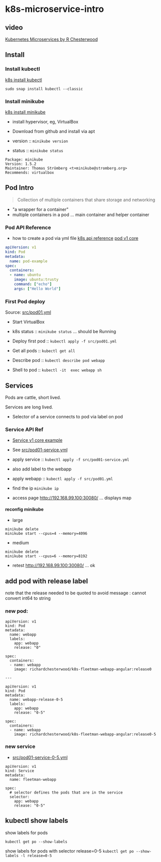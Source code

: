 # k8s-microservice-intro
## video
[Kubernetes Microservices by R Chesterwood](https://livevideo.manning.com/course/80/kubernetes-microservices)
## Install
### Install kubectl
[k8s install kubectl](https://kubernetes.io/docs/tasks/tools/install-kubectl/)

`sudo snap install kubectl --classic`

### Install minikube
[k8s install minikube](https://kubernetes.io/docs/tasks/tools/install-minikube/)

* install hypervisor, eg, VirtualBox
* Download from github and install via apt

* version :: `minikube version`
* status  :: `minikube status`

```
Package: minikube
Version: 1.5.2
Maintainer: Thomas Strömberg <t+minikube@stromberg.org>
Recommends: virtualbox
```
## Pod Intro
> Collection of multiple containers that share storage and networking
* "a wrapper for a container"
* multiple containers in a pod ... main container and helper container
### Pod API Reference
* how to create a pod via yml file
[k8s api reference](https://kubernetes.io/docs/reference/#api-reference)
[pod v1 core](https://kubernetes.io/docs/reference/generated/kubernetes-api/v1.16/#pod-v1-core)

```yml
apiVersion: v1
kind: Pod
metadata:
  name: pod-example
spec:
  containers:
  - name: ubuntu
    image: ubuntu:trusty
    command: ["echo"]
    args: ["Hello World"]
```
### First Pod deploy
Source: [src/pod01.yml](src/pod01.yml)
* Start VirtualBox 
* k8s status :: `minikube status` ... should be Running

* Deploy first pod :: `kubectl apply -f src/pod01.yml`

* Get all pods :: `kubectl get all`

* Describe pod :: `kubectl describe pod webapp`

* Shell to pod :: `kubectl -it  exec webapp sh`

## Services
Pods are cattle, short lived.

Services are long lived.

* Selector of a service connects to pod via label on pod 

### Service API Ref
* [Service v1 core example](https://kubernetes.io/docs/reference/generated/kubernetes-api/v1.16/#service-v1-core)

* See [src/pod01-service.yml](src/pod01-service.yml)

* apply service :: `kubectl apply -f src/pod01-service.yml`
* also add label to the webapp
* apply webapp :: `kubectl apply -f src/pod01.yml`

* find the ip
`minikube ip`

* access page http://192.168.99.100:30080/ ... displays map

#### reconfig minikube
* large
```
minikube delete
minikube start --cpus=4 --memory=4096
```
* medium
```
minikube delete
minikube start --cpus=6 --memory=8192
```
* retest  http://192.168.99.100:30080/ ... ok

## add pod with release label
note that the release needed to be quoted to avoid message : cannot convert int64 to string

### new pod: 
```
apiVersion: v1
kind: Pod
metadata:
  name: webapp
  labels:
    app: webapp
    release: "0"
  
spec:
  containers:
  - name: webapp
    image: richardchesterwood/k8s-fleetman-webapp-angular:release0
    
---

apiVersion: v1
kind: Pod
metadata:
  name: webapp-release-0-5
  labels:
    app: webapp
    release: "0-5"
  
spec:
  containers:
  - name: webapp
    image: richardchesterwood/k8s-fleetman-webapp-angular:release0-5
```

### new service
* [src/pod01-service-0-5.yml](src/pod01-service-0-5.yml)
```
apiVersion: v1
kind: Service
metadata:
  name: fleetman-webapp
  
spec:
  # selector defines the pods that are in the service
  selector:
    app: webapp
    release: "0-5"
```
## kubectl show labels 
show labels for pods 

`kubectl get po --show-labels`

show labels for pods with selector release=0-5
`kubectl get po --show-labels -l release=0-5`

